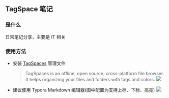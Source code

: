 ﻿## TagSpace 笔记

### 是什么
日常笔记分享，主要是 IT 相关


### 使用方法

- 安装 [TagSpaces](https://github.com/tagspaces/tagspaces) 管理文件
  > TagSpaces is an offline, open source, cross-platform file browser.
  > It helps organizing your files and folders with tags and colors.
  ![](https://picgo-notes.oss-cn-beijing.aliyuncs.com/img/tagspaces_20210417175355.png)


- 建议使用 Typora Markdown 编辑器(图中配置为支持上标、下标、高亮)
![](https://picgo-notes.oss-cn-beijing.aliyuncs.com/img/Typora_preference_20210127103830.png)
